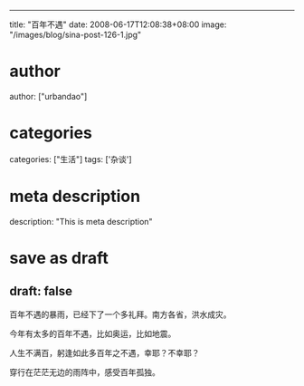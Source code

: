 
---
title: "百年不遇"
date: 2008-06-17T12:08:38+08:00
image: "/images/blog/sina-post-126-1.jpg"
# author
author: ["urbandao"]
# categories
categories: ["生活"]
tags: ['杂谈']
# meta description
description: "This is meta description"
# save as draft
draft: false
---

百年不遇的暴雨，已经下了一个多礼拜。南方各省，洪水成灾。

今年有太多的百年不遇，比如奥运，比如地震。

人生不满百，躬逢如此多百年之不遇，幸耶？不幸耶？

穿行在茫茫无边的雨阵中，感受百年孤独。
